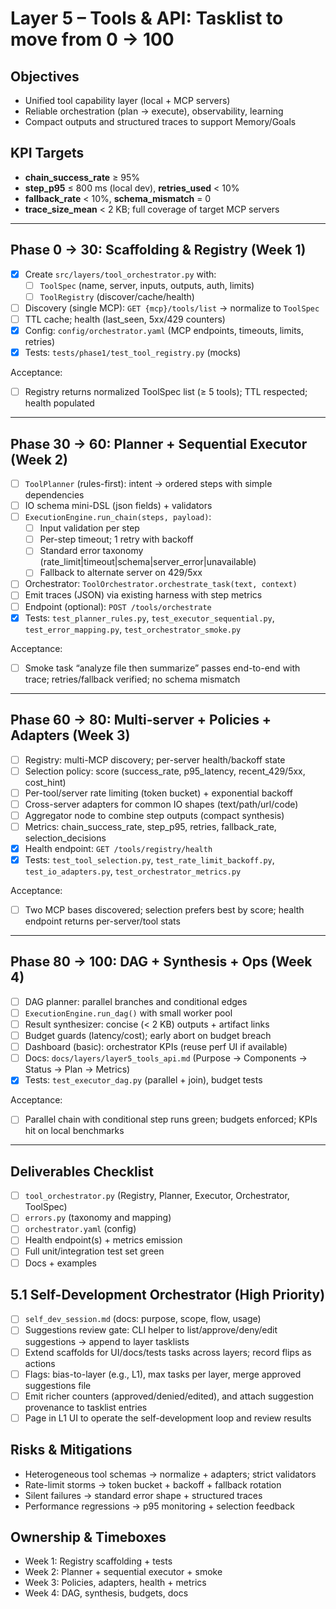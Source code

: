 # Layer 5 – Tools & API: Tasklist to move from 0 → 100

## Objectives
- Unified tool capability layer (local + MCP servers)
- Reliable orchestration (plan → execute), observability, learning
- Compact outputs and structured traces to support Memory/Goals

## KPI Targets
- **chain_success_rate** ≥ 95%
- **step_p95** ≤ 800 ms (local dev), **retries_used** < 10%
- **fallback_rate** < 10%, **schema_mismatch** = 0
- **trace_size_mean** < 2 KB; full coverage of target MCP servers

---

## Phase 0 → 30: Scaffolding & Registry (Week 1)
- [x] Create `src/layers/tool_orchestrator.py` with:
  - [ ] `ToolSpec` (name, server, inputs, outputs, auth, limits)
  - [ ] `ToolRegistry` (discover/cache/health)
- [ ] Discovery (single MCP): `GET {mcp}/tools/list` → normalize to `ToolSpec`
- [ ] TTL cache; health (last_seen, 5xx/429 counters)
- [x] Config: `config/orchestrator.yaml` (MCP endpoints, timeouts, limits, retries)
- [x] Tests: `tests/phase1/test_tool_registry.py` (mocks)

Acceptance:
- [ ] Registry returns normalized ToolSpec list (≥ 5 tools); TTL respected; health populated

---

## Phase 30 → 60: Planner + Sequential Executor (Week 2)
- [ ] `ToolPlanner` (rules-first): intent → ordered steps with simple dependencies
- [ ] IO schema mini-DSL (json fields) + validators
- [ ] `ExecutionEngine.run_chain(steps, payload)`:
  - [ ] Input validation per step
  - [ ] Per-step timeout; 1 retry with backoff
  - [ ] Standard error taxonomy (rate_limit|timeout|schema|server_error|unavailable)
  - [ ] Fallback to alternate server on 429/5xx
- [ ] Orchestrator: `ToolOrchestrator.orchestrate_task(text, context)`
- [ ] Emit traces (JSON) via existing harness with step metrics
- [ ] Endpoint (optional): `POST /tools/orchestrate`
- [x] Tests: `test_planner_rules.py`, `test_executor_sequential.py`, `test_error_mapping.py`, `test_orchestrator_smoke.py`

Acceptance:
- [ ] Smoke task “analyze file then summarize” passes end-to-end with trace; retries/fallback verified; no schema mismatch

---

## Phase 60 → 80: Multi‑server + Policies + Adapters (Week 3)
- [ ] Registry: multi-MCP discovery; per-server health/backoff state
- [ ] Selection policy: score (success_rate, p95_latency, recent_429/5xx, cost_hint)
- [ ] Per-tool/server rate limiting (token bucket) + exponential backoff
- [ ] Cross-server adapters for common IO shapes (text/path/url/code)
- [ ] Aggregator node to combine step outputs (compact synthesis)
- [ ] Metrics: chain_success_rate, step_p95, retries, fallback_rate, selection_decisions
- [x] Health endpoint: `GET /tools/registry/health`
- [x] Tests: `test_tool_selection.py`, `test_rate_limit_backoff.py`, `test_io_adapters.py`, `test_orchestrator_metrics.py`

Acceptance:
- [ ] Two MCP bases discovered; selection prefers best by score; health endpoint returns per-server/tool stats

---

## Phase 80 → 100: DAG + Synthesis + Ops (Week 4)
- [ ] DAG planner: parallel branches and conditional edges
- [ ] `ExecutionEngine.run_dag()` with small worker pool
- [ ] Result synthesizer: concise (< 2 KB) outputs + artifact links
- [ ] Budget guards (latency/cost); early abort on budget breach
- [ ] Dashboard (basic): orchestrator KPIs (reuse perf UI if available)
- [ ] Docs: `docs/layers/layer5_tools_api.md` (Purpose → Components → Status → Plan → Metrics)
- [x] Tests: `test_executor_dag.py` (parallel + join), budget tests

Acceptance:
- [ ] Parallel chain with conditional step runs green; budgets enforced; KPIs hit on local benchmarks

---

## Deliverables Checklist
- [ ] `tool_orchestrator.py` (Registry, Planner, Executor, Orchestrator, ToolSpec)
- [ ] `errors.py` (taxonomy and mapping)
- [ ] `orchestrator.yaml` (config)
- [ ] Health endpoint(s) + metrics emission
- [ ] Full unit/integration test set green
- [ ] Docs + examples

## 5.1 Self-Development Orchestrator (High Priority)
- [ ] `self_dev_session.md` (docs: purpose, scope, flow, usage)
- [ ] Suggestions review gate: CLI helper to list/approve/deny/edit suggestions → append to layer tasklists
- [ ] Extend scaffolds for UI/docs/tests tasks across layers; record flips as actions
- [ ] Flags: bias-to-layer (e.g., L1), max tasks per layer, merge approved suggestions file
- [ ] Emit richer counters (approved/denied/edited), and attach suggestion provenance to tasklist entries
- [ ] Page in L1 UI to operate the self-development loop and review results

## Risks & Mitigations
- Heterogeneous tool schemas → normalize + adapters; strict validators
- Rate-limit storms → token bucket + backoff + fallback rotation
- Silent failures → standard error shape + structured traces
- Performance regressions → p95 monitoring + selection feedback

## Ownership & Timeboxes
- Week 1: Registry scaffolding + tests
- Week 2: Planner + sequential executor + smoke
- Week 3: Policies, adapters, health + metrics
- Week 4: DAG, synthesis, budgets, docs
